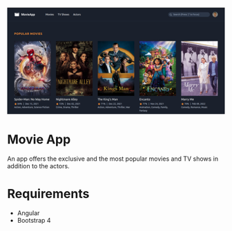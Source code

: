 ![Movie-app](./git-screenshot.png)

# Movie App
An app offers the exclusive and the most popular movies and TV shows in addition to the actors.

# Requirements
* Angular
* Bootstrap 4
